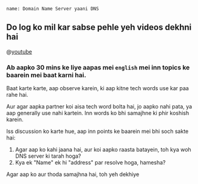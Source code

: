 ```ngMeta
name: Domain Name Server yaani DNS
```

## Do log ko mil kar sabse pehle yeh videos dekhni hai

@[youtube](XGSUZbWGLGo)

### Ab aapko 30 mins ke liye aapas mei `english` mei inn topics ke baarein mei baat karni hai.
Baat karte karte, aap observe karein, ki aap kitne tech words use kar paa rahe hai.

Aur agar aapka partner koi aisa tech word bolta hai, jo aapko nahi pata, ya aap generally use nahi kartein. Inn words ko bhi samajhne ki phir koshish karein.

Iss discussion ko karte hue, aap inn points ke baarein mei bhi soch sakte hai:

1. Agar aap ko kahi jaana hai, aur koi aapko raasta batayein, toh kya woh DNS server ki tarah hoga?
2. Kya ek "Name" ek hi "address" par resolve hoga, hamesha?

Agar aap ko aur thoda samajhna hai, toh yeh dekhiye
